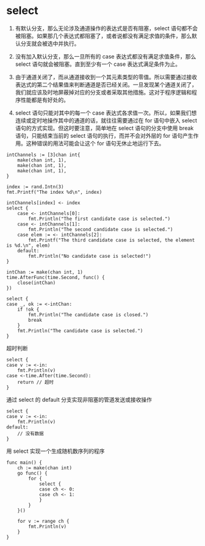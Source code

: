 # select

1. 有默认分支，那么无论涉及通道操作的表达式是否有阻塞，select 语句都不会被阻塞。如果那几个表达式都阻塞了，或者说都没有满足求值的条件，那么默认分支就会被选中并执行。

2. 没有加入默认分支，那么一旦所有的 case 表达式都没有满足求值条件，那么 select 语句就会被阻塞。直到至少有一个 case 表达式满足条件为止。

3. 由于通道关闭了，而从通道接收到一个其元素类型的零值。所以需要通过接收表达式的第二个结果值来判断通道是否已经关闭。一旦发现某个通道关闭了，我们就应该及时地屏蔽掉对应的分支或者采取其他措施。这对于程序逻辑和程序性能都是有好处的。

4. select 语句只能对其中的每一个 case 表达式各求值一次。所以，如果我们想连续或定时地操作其中的通道的话，就往往需要通过在 for 语句中嵌入 select 语句的方式实现。但这时要注意，简单地在 select 语句的分支中使用 break 语句，只能结束当前的 select 语句的执行，而并不会对外层的 for 语句产生作用。这种错误的用法可能会让这个 for 语句无休止地运行下去。

```golang
intChannels := [3]chan int{
    make(chan int, 1),
    make(chan int, 1),
    make(chan int, 1),
}

index := rand.Intn(3)
fmt.Printf("The index %d\n", index)

intChannels[index] <- index
select {
    case <- intChannels[0]:
        fmt.Println("The first candidate case is selected.")
    case <- intChannels[1]:
        fmt.Println("The second candidate case is selected.")
    case elem := <- intChannels[2]:
        fmt.Printf("The third candidate case is selected, the element is %d.\n", elem)
    default:
        fmt.Println("No candidate case is selected!")
}

intChan := make(chan int, 1)
time.AfterFunc(time.Second, func() {
    close(intChan)
})

select {
case _, ok := <-intChan:
    if !ok {
        fmt.Println("The candidate case is closed.")
        break
    }
    fmt.Println("The candidate case is selected.")
}
```

超时判断

```golang
select {
case v := <-in:
    fmt.Println(v)
case <-time.After(time.Second):
    return // 超时
}
```

通过 select 的 default 分支实现非阻塞的管道发送或接收操作

```golang
select {
case v := <-in:
    fmt.Println(v)
default:
    // 没有数据
}
```

用 select 实现一个生成随机数序列的程序

```golang
func main() {
    ch := make(chan int)
    go func() {
        for {
            select {
            case ch <- 0:
            case ch <- 1:
            }
        }
    }()

    for v := range ch {
        fmt.Println(v)
    }
}
```
